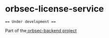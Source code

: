 # orbsec-license-service

`== Under development ==`


Part of the[ orbsec-backend project](https://github.com/PetreVane/orbsec-backend)


